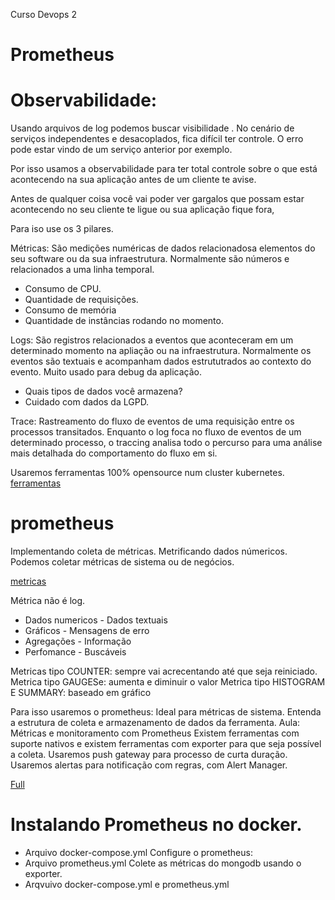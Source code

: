 Curso Devops 2
# Prometheus

# Observabilidade:

Usando arquivos de log podemos buscar visibilidade . No cenário de serviços independentes e desacoplados, fica difícil ter controle. O erro pode estar vindo de um serviço anterior por exemplo.

Por isso usamos a observabilidade para ter total controle sobre o que está acontecendo na sua aplicação antes de um cliente te avise.

Antes de qualquer coisa você vai poder ver gargalos que possam estar acontecendo no seu cliente te ligue ou sua aplicação fique fora,

Para iso use os 3 pilares.

Métricas: São medições numéricas de dados relacionadosa elementos do seu software ou da sua infraestrutura. Normalmente são números e relacionados a uma linha temporal.

- Consumo de CPU.
- Quantidade de requisições.
- Consumo de memória
- Quantidade de instâncias rodando no momento.

Logs: São registros relacionados a eventos que aconteceram em um determinado momento na apliação ou na infraestrutura. Normalmente os eventos são textuais e acompanham dados estrututrados ao contexto do evento. Muito usado para debug da aplicação.
- Quais tipos de dados você armazena?
- Cuidado com dados da LGPD.

Trace: Rastreamento do fluxo de eventos de uma requisição entre os processos transitados. Enquanto o log foca no fluxo de eventos de um determinado processo, o traccing analisa todo o percurso para uma análise mais detalhada do comportamento do fluxo em si.


Usaremos ferramentas 100% opensource num cluster kubernetes.
[ferramentas](./img/observabilidade.png)

# prometheus

Implementando coleta de métricas. Metrificando dados númericos. Podemos coletar métricas de sistema ou de negócios.

[metricas](./img/metricas.png)

Métrica         não é       log. 
- Dados numericos           - Dados textuais
- Gráficos                  - Mensagens de erro
- Agregações                - Informação
- Perfomance                - Buscáveis

Metricas tipo COUNTER: sempre vai acrecentando até que seja reiniciado.
Metrica tipo GAUGESe: aumenta e diminuir o valor
Metrica tipo HISTOGRAM E SUMMARY: baseado em gráfico

Para isso usaremos o prometheus: Ideal para métricas de sistema.
Entenda a estrutura de coleta e armazenamento de dados da ferramenta.
Aula: Métricas e monitoramento com Prometheus
Existem ferramentas com suporte nativos e existem ferramentas com exporter para que seja possível a coleta.
Usaremos push gateway para processo de curta duração.
Usaremos alertas para notificação com regras, com Alert Manager.

[Full](./img/estrutura.png)

# Instalando Prometheus no docker.

- Arquivo docker-compose.yml
Configure o prometheus:
- Arquivo prometheus.yml
Colete as métricas do mongodb usando o exporter.
- Arqvuivo docker-compose.yml e prometheus.yml
